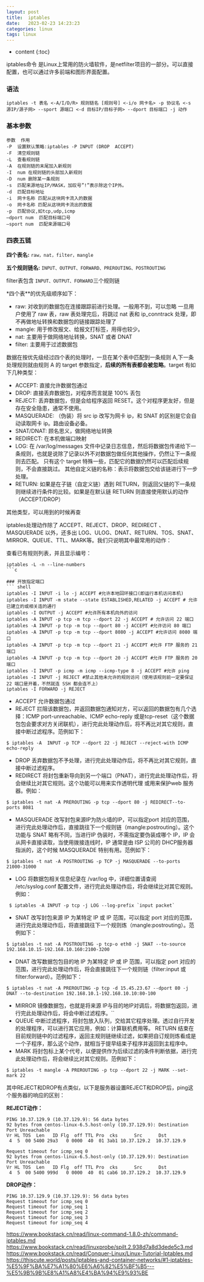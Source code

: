```yaml
---
layout: post
title:  iptables
date:   2023-02-23 14:23:23
categories: linux
tags: linux
---
```


* content
{:toc}

iptables命令 是Linux上常用的防火墙软件，是netfilter项目的一部分。可以直接配置，也可以通过许多前端和图形界面配置。

### 语法

``` shell
iptables -t 表名 <-A/I/D/R> 规则链名 [规则号] <-i/o 网卡名> -p 协议名 <-s 源IP/源子网> --sport 源端口 <-d 目标IP/目标子网> --dport 目标端口 -j 动作
```

### 基本参数
``` shell
参数	作用
-P	设置默认策略:iptables -P INPUT (DROP	ACCEPT)
-F	清空规则链
-L	查看规则链
-A	在规则链的末尾加入新规则
-I	num 在规则链的头部加入新规则
-D	num 删除某一条规则
-s	匹配来源地址IP/MASK，加叹号”!”表示除这个IP外。
-d	匹配目标地址
-i	网卡名称 匹配从这块网卡流入的数据
-o	网卡名称 匹配从这块网卡流出的数据
-p	匹配协议,如tcp,udp,icmp
—dport num	匹配目标端口号
—sport num	匹配来源端口号
```

### 四表五链

**四个表名:** ``raw，nat，filter，mangle``

**五个规则链名:** ``INPUT、OUTPUT、FORWARD、PREROUTING、POSTROUTING``

filter表包含 ``INPUT、OUTPUT、FORWARD``三个规则链

*四个表**的优先级顺序如下：

- raw: 对收到的数据包在连接跟踪前进行处理。一般用不到，可以忽略
一旦用户使用了 raw 表，raw 表处理完后，将跳过 nat 表和 ip_conntrack 处理，即不再做地址转换和数据包的链接跟踪处理了
- mangle: 用于修改报文、给报文打标签，用得也较少。
- nat: 主要用于做网络地址转换，SNAT 或者 DNAT
- filter: 主要用于过滤数据包

数据在按优先级经过四个表的处理时，一旦在某个表中匹配到一条规则 A,下一条处理规则就由规则 A 的 target 参数指定，**后续的所有表都会被忽略**。target 有如下几种类型：

- ACCEPT: 直接允许数据包通过
- DROP: 直接丢弃数据包，对程序而言就是 100% 丢包
- REJECT: 丢弃数据包，但是会给程序返回 RESET。这个对程序更友好，但是存在安全隐患，通常不使用。
- MASQUERADE: （伪装）将 src ip 改写为网卡 ip，和 SNAT 的区别是它会自动读取网卡 ip。路由设备必备。
- SNAT/DNAT: 顾名思义，做网络地址转换
- REDIRECT: 在本机做端口映射
- LOG: 在 /var/log/messages 文件中记录日志信息，然后将数据包传递给下一条规则，也就是说除了记录以外不对数据包做任何其他操作，仍然让下一条规则去匹配。
只有这个 target 特殊一些，匹配它的数据仍然可以匹配后续规则，不会直接跳过。
其他自定义链的名称：表示将数据包交给该链进行下一步处理。
- RETURN: 如果是在子链（自定义链）遇到 RETURN，则返回父链的下一条规则继续进行条件的比较。如果是在默认链 RETURN 则直接使用默认的动作（ACCEPT/DROP）

其他类型，可以用到的时候再查

iptables处理动作除了 ACCEPT、REJECT、DROP、REDIRECT 、MASQUERADE 以外，还多出 LOG、ULOG、DNAT、RETURN、TOS、SNAT、MIRROR、QUEUE、TTL、MARK等。我们只说明其中最常用的动作：


查看已有规则列表，并且显示编号：
``` shell
iptables -L -n --line-numbers
```c

### 开放指定端口
``` shell
iptables -I INPUT -i lo -j ACCEPT #允许本地回环接口(即运行本机访问本机)
iptables -I INPUT -m state --state ESTABLISHED,RELATED -j ACCEPT # 允许已建立的或相关连的通行
iptables -I OUTPUT -j ACCEPT #允许所有本机向外的访问
iptables -A INPUT -p tcp -m tcp --dport 22 -j ACCEPT # 允许访问 22 端口
iptables -A INPUT -p tcp -m tcp --dport 80 -j ACCEPT #允许访问 80 端口
iptables -A INPUT -p tcp -m tcp --dport 8080 -j ACCEPT #允许访问 8080 端口
iptables -A INPUT -p tcp -m tcp --dport 21 -j ACCEPT #允许 FTP 服务的 21 端口
iptables -A INPUT -p tcp -m tcp --dport 20 -j ACCEPT #允许 FTP 服务的 20 端口
iptables -I INPUT -p icmp -m icmp --icmp-type 8 -j ACCEPT #允许 ping
iptables -I INPUT -j REJECT #禁止其他未允许的规则访问（使用该规则前一定要保证 22 端口是开着，不然就连 SSH 都会连不上）
iptables -I FORWARD -j REJECT
```

- ACCEPT 允许数据包通过
- REJECT 拦阻该数据包，并返回数据包通知对方，可以返回的数据包有几个选择：ICMP port-unreachable、ICMP echo-reply 或是tcp-reset（这个数据包包会要求对方关闭联机），进行完此处理动作后，将不再比对其它规则，直接中断过滤程序。范例如下：

``` shell
$ iptables -A  INPUT -p TCP --dport 22 -j REJECT --reject-with ICMP echo-reply
```

- DROP 丢弃数据包不予处理，进行完此处理动作后，将不再比对其它规则，直接中断过滤程序。
- REDIRECT 将封包重新导向到另一个端口（PNAT），进行完此处理动作后，将会继续比对其它规则。这个功能可以用来实作透明代理 或用来保护web 服务器。例如：

``` shell
$ iptables -t nat -A PREROUTING -p tcp --dport 80 -j REDIRECT--to-ports 8081
```

- MASQUERADE 改写封包来源IP为防火墙的IP，可以指定port 对应的范围，进行完此处理动作后，直接跳往下一个规则链（mangle:postrouting）。这个功能与 SNAT 略有不同，当进行IP 伪装时，不需指定要伪装成哪个 IP，IP 会从网卡直接读取，当使用拨接连线时，IP 通常是由 ISP 公司的 DHCP服务器指派的，这个时候 MASQUERADE 特别有用。范例如下：

``` shell
$ iptables -t nat -A POSTROUTING -p TCP -j MASQUERADE --to-ports 21000-31000
```

- LOG 将数据包相关信息纪录在 /var/log 中，详细位置请查阅 /etc/syslog.conf 配置文件，进行完此处理动作后，将会继续比对其它规则。例如：

``` shell
 $ iptables -A INPUT -p tcp -j LOG --log-prefix `input packet` 
```

- SNAT 改写封包来源 IP 为某特定 IP 或 IP 范围，可以指定 port 对应的范围，进行完此处理动作后，将直接跳往下一个规则炼（mangle:postrouting）。范例如下：

``` shell
$ iptables -t nat -A POSTROUTING -p tcp-o eth0 -j SNAT --to-source 192.168.10.15-192.168.10.160:2100-3200
```

- DNAT 改写数据包包目的地 IP 为某特定 IP 或 IP 范围，可以指定 port 对应的范围，进行完此处理动作后，将会直接跳往下一个规则链（filter:input 或 filter:forward）。范例如下：

``` shell
$ iptables -t nat -A PREROUTING -p tcp -d 15.45.23.67 --dport 80 -j DNAT --to-destination 192.168.10.1-192.168.10.10:80-100
```

- MIRROR 镜像数据包，也就是将来源 IP与目的地IP对调后，将数据包返回，进行完此处理动作后，将会中断过滤程序。``
- QUEUE 中断过滤程序，将封包放入队列，交给其它程序处理。透过自行开发的处理程序，可以进行其它应用，例如：计算联机费用等。
RETURN 结束在目前规则链中的过滤程序，返回主规则链继续过滤，如果把自订规则炼看成是一个子程序，那么这个动作，就相当于提早结束子程序并返回到主程序中。
- MARK 将封包标上某个代号，以便提供作为后续过滤的条件判断依据，进行完此处理动作后，将会继续比对其它规则。范例如下：

``` shell 
$ iptables -t mangle -A PREROUTING -p tcp --dport 22 -j MARK --set-mark 22
```

其中REJECT和DROP有点类似，以下是服务器设置REJECT和DROP后，ping这个服务器的响应的区别：

**REJECT动作：**
``` shell
PING 10.37.129.9 (10.37.129.9): 56 data bytes
92 bytes from centos-linux-6.5.host-only (10.37.129.9): Destination Port Unreachable
Vr HL TOS  Len   ID Flg  off TTL Pro  cks      Src      Dst
 4  5  00 5400 29a3   0 0000  40  01 3ab1 10.37.129.2  10.37.129.9
 
Request timeout for icmp_seq 0
92 bytes from centos-linux-6.5.host-only (10.37.129.9): Destination Port Unreachable
Vr HL TOS  Len   ID Flg  off TTL Pro  cks      Src      Dst
 4  5  00 5400 999d   0 0000  40  01 cab6 10.37.129.2  10.37.129.9
```

**DROP动作：**
``` shell
PING 10.37.129.9 (10.37.129.9): 56 data bytes
Request timeout for icmp_seq 0
Request timeout for icmp_seq 1
Request timeout for icmp_seq 2
Request timeout for icmp_seq 3
Request timeout for icmp_seq 4
```



https://www.bookstack.cn/read/linux-command-1.8.0-zh/command-iptables.md
https://www.bookstack.cn/read/linuxprobe/spilt.2.938d7a8d3dede5c3.md
https://www.bookstack.cn/read/Conquer-Linux/Linux-Tutorial-Iptables.md
https://thiscute.world/posts/iptables-and-container-networks/#1-iptables-%E5%9F%BA%E7%A1%80%E6%A6%82%E5%BF%B5---%E5%9B%9B%E8%A1%A8%E4%BA%94%E9%93%BE